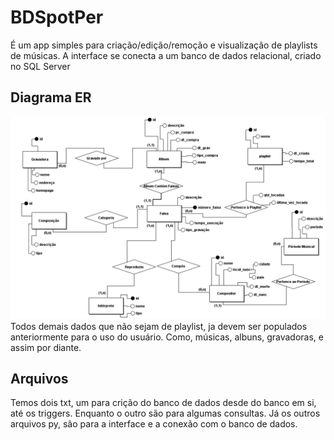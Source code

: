 # BDSpotPer
É um app simples para criação/edição/remoção e visualização de playlists de músicas. A interface se conecta a um banco de dados relacional, criado no SQL Server
## Diagrama ER
![Diagrama ER](https://github.com/MarcioB1999/BDSpotPer/blob/main/BDSpoPer_DiagramaER.png)
Todos demais dados que não sejam de playlist, ja devem ser populados anteriormente para o uso do usuário. Como, músicas, albuns, gravadoras, e assim por diante. 
## Arquivos
Temos dois txt, um para crição do banco de dados desde do banco em si, até os triggers. Enquanto o outro são para algumas consultas.
Já os outros arquivos py, são para a interface e a conexão com o banco de dados.
